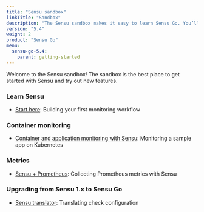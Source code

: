 ```yaml
---
title: "Sensu sandbox"
linkTitle: "Sandbox"
description: "The Sensu sandbox makes it easy to learn Sensu Go. You’ll learn Sensu by building your first monitoring workflow and setting up container and application monitoring. There’s also a lesson plan for upgrading from Sensu 1.x to Sensu Go!"
version: "5.4"
weight: 2
product: "Sensu Go"
menu:
  sensu-go-5.4:
    parent: getting-started
---
```


Welcome to the Sensu sandbox! The sandbox is the best place to get started with Sensu and try out new features.

### Learn Sensu
- [Start here](../learn-sensu): Building your first monitoring workflow

### Container monitoring
- [Container and application monitoring with Sensu](../sample-app): Monitoring a sample app on Kubernetes

### Metrics
- [Sensu + Prometheus](../prometheus-metrics): Collecting Prometheus metrics with Sensu

### Upgrading from Sensu 1.x to Sensu Go
- [Sensu translator](https://github.com/sensu/sandbox/tree/master/sensu-go/lesson_plans/check-upgrade): Translating check configuration
